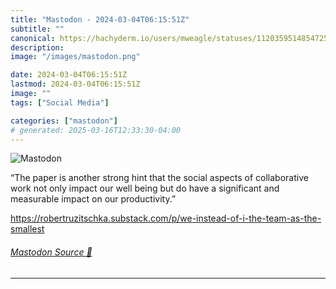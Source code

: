 ```yaml
---
title: "Mastodon - 2024-03-04T06:15:51Z"
subtitle: ""
canonical: https://hachyderm.io/users/mweagle/statuses/112035951485472578
description:
image: "/images/mastodon.png"

date: 2024-03-04T06:15:51Z
lastmod: 2024-03-04T06:15:51Z
image: ""
tags: ["Social Media"]

categories: ["mastodon"]
# generated: 2025-03-16T12:33:30-04:00
---
```

![Mastodon](/images/mastodon.png)

<p>“The paper is another strong hint that the social aspects of collaborative work not only impact our well being but do have a significant and measurable impact on our productivity.”</p><p><a href="https://robertruzitschka.substack.com/p/we-instead-of-i-the-team-as-the-smallest" target="_blank" rel="nofollow noopener noreferrer" translate="no"><span class="invisible">https://</span><span class="ellipsis">robertruzitschka.substack.com/</span><span class="invisible">p/we-instead-of-i-the-team-as-the-smallest</span></a></p>


###### [Mastodon Source 🐘](https://hachyderm.io/@mweagle/112035951485472578)

___
